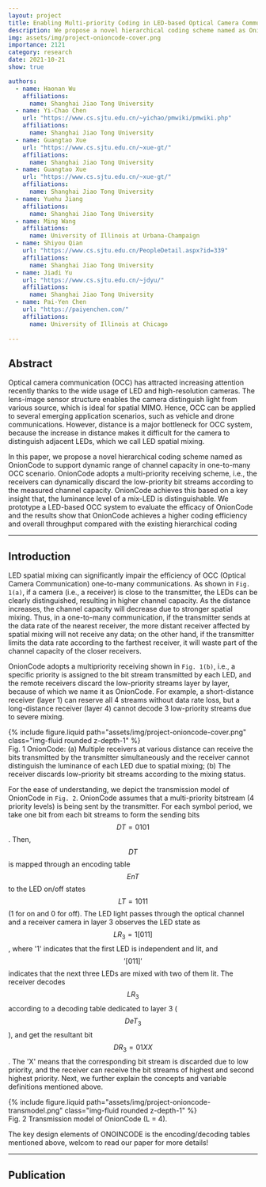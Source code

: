 ```yaml
---
layout: project
title: Enabling Multi-priority Coding in LED-based Optical Camera Communications
description: We propose a novel hierarchical coding scheme named as OnionCode to support dynamic range of channel capacity in one-to-many OCC scenario.
img: assets/img/project-onioncode-cover.png
importance: 2121
category: research
date: 2021-10-21
show: true

authors:
  - name: Haonan Wu
    affiliations:
      name: Shanghai Jiao Tong University
  - name: Yi-Chao Chen
    url: "https://www.cs.sjtu.edu.cn/~yichao/pmwiki/pmwiki.php"
    affiliations:
      name: Shanghai Jiao Tong University
  - name: Guangtao Xue
    url: "https://www.cs.sjtu.edu.cn/~xue-gt/"
    affiliations:
      name: Shanghai Jiao Tong University
  - name: Guangtao Xue
    url: "https://www.cs.sjtu.edu.cn/~xue-gt/"
    affiliations:
      name: Shanghai Jiao Tong University
  - name: Yuehu Jiang
    affiliations:
      name: Shanghai Jiao Tong University
  - name: Ming Wang
    affiliations:
      name: University of Illinois at Urbana-Champaign
  - name: Shiyou Qian
    url: "https://www.cs.sjtu.edu.cn/PeopleDetail.aspx?id=339"
    affiliations:
      name: Shanghai Jiao Tong University
  - name: Jiadi Yu
    url: "https://www.cs.sjtu.edu.cn/~jdyu/"
    affiliations:
      name: Shanghai Jiao Tong University
  - name: Pai-Yen Chen
    url: "https://paiyenchen.com/"
    affiliations:
      name: University of Illinois at Chicago
    
---
```


## Abstract

Optical camera communication (OCC) has attracted increasing attention recently thanks to the wide usage of LED and high-resolution cameras. The lens-image sensor structure enables the camera distinguish light from various source, which is ideal for spatial MIMO. Hence, OCC can be applied to several emerging application scenarios, such as vehicle and drone communications. However, distance is a major bottleneck for OCC system, because the increase in distance makes it difficult for the camera to distinguish adjacent LEDs, which we call LED spatial mixing. 

In this paper, we propose a novel hierarchical coding scheme named as OnionCode to support dynamic range of channel capacity in one-to-many OCC scenario. OnionCode adopts a multi-priority receiving scheme, i.e., the receivers can dynamically discard the low-priority bit streams according to the measured channel capacity. OnionCode achieves this based on a key insight that, the luminance level of a mix-LED is distinguishable. We prototype a LED-based OCC system to evaluate the efficacy of OnionCode and the results show that OnionCode achieves a higher coding efficiency and overall throughput compared with the existing hierarchical coding


***

## Introduction

LED spatial mixing can significantly impair the efficiency of OCC (Optical Camera Communication) one-to-many communications. As shown in `Fig. 1(a)`, if a camera (i.e., a receiver) is close to the transmitter, the LEDs can be clearly distinguished, resulting in higher channel capacity. As the distance increases, the channel capacity will decrease due to stronger spatial mixing. Thus, in a one-to-many communication, if the transmitter sends at the data rate of the nearest receiver, the more distant receiver affected by spatial mixing will not receive any data; on the other hand, if the transmitter limits the data rate according to the farthest receiver, it will waste part of the channel capacity of the closer receivers.

OnionCode adopts a multipriority receiving shown in `Fig. 1(b)`, i.e., a specific priority is assigned to the bit stream transmitted by each LED, and the remote receivers discard the low-priority streams layer by layer, because of which we name it as OnionCode. For example, a short-distance receiver (layer 1) can reserve all 4 streams without data rate loss, but a long-distance receiver (layer 4) cannot decode 3 low-priority streams due to severe mixing.

<div class="row justify-content-sm-center">
    <div class="col-sm-8 mt-3 mt-md-0">
        {% include figure.liquid path="assets/img/project-onioncode-cover.png" class="img-fluid rounded z-depth-1" %}
    </div>
</div>
<div class="caption">
    Fig. 1 OnionCode: (a) Multiple receivers at various distance can receive the bits transmitted by the transmitter simultaneously and the receiver cannot distinguish the luminance of each LED due to spatial mixing; (b) The receiver discards low-priority bit streams according to the mixing status.
</div>


For the ease of understanding, we depict the transmission model of OnionCode in `Fig. 2`. OnionCode assumes that a multi-priority bitstream (4 priority levels) is being sent by the transmitter. For each symbol period, we take one bit from each bit streams to form the sending bits $$ DT = 0101 $$. Then, $$ DT $$ is mapped through an encoding table $$ EnT $$ to the LED on/off states $$ LT = 1011 $$ (1 for on and 0 for off). The LED light passes through the optical channel and a receiver camera in layer 3 observes the LED state as $$ LR_3 = 1[011] $$, where '1' indicates that the first LED is independent and lit, and $$ '[011]' $$ indicates that the next three LEDs are mixed with two of them lit. The receiver decodes $$ LR_3 $$ according to a decoding table dedicated to layer 3 ($$ DeT_3 $$), and get the resultant bit $$ DR_3 = 01XX $$. The 'X' means that the corresponding bit stream is discarded due to low priority, and the receiver can receive the bit streams of highest and second highest priority. Next, we further explain the concepts and variable definitions mentioned above.

<div class="row justify-content-sm-center">
    <div class="col-sm-8 mt-3 mt-md-0">
        {% include figure.liquid path="assets/img/project-onioncode-transmodel.png" class="img-fluid rounded z-depth-1" %}
    </div>
</div>
<div class="caption">
    Fig. 2 Transmission model of OnionCode (L = 4).
</div>

The key design elements of ONOINCODE is the encoding/decoding tables mentioned above, welcom to read our paper for more details!


***

## Publication

<div hidden>
{% cite wu-infocom22 %}
</div>


